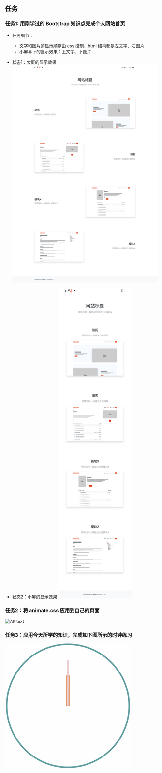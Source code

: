 ## 任务

### 任务1: 用刚学过的 Bootstrap 知识点完成个人网站首页
- 任务细节：
  - 文字和图片的显示顺序由 css 控制，html 结构都是左文字、右图片
  - 小屏幕下的显示效果：上文字、下图片

- 状态1：大屏的显示效果
![Alt text](%E4%B8%AA%E4%BA%BA%E7%BD%91%E7%AB%99%E9%A6%96%E9%A1%B5-%E7%8A%B6%E6%80%811.png)

- 状态2：小屏的显示效果
![Alt text](%E4%B8%AA%E4%BA%BA%E7%BD%91%E7%AB%99%E9%A6%96%E9%A1%B5-%E7%8A%B6%E6%80%812.png)

### 任务2：将 animate.css 应用到自己的页面
![Alt text](animate.css.png)

### 任务3：应用今天所学的知识，完成如下图所示的时钟练习
![Alt text](clock.gif)